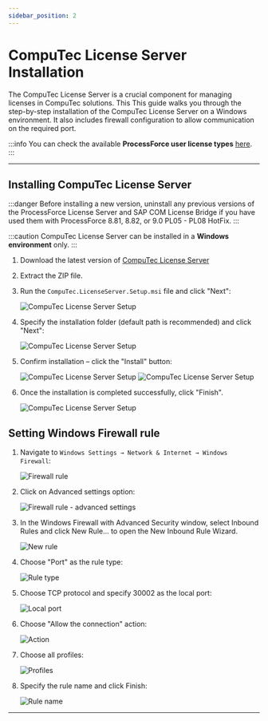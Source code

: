 ```yaml
---
sidebar_position: 2
---
```


# CompuTec License Server Installation

The CompuTec License Server is a crucial component for managing licenses in CompuTec solutions. This This guide walks you through the step-by-step installation of the CompuTec License Server on a Windows environment. It also includes firewall configuration to allow communication on the required port.

:::info
    You can check the available **ProcessForce user license types** [here](../license-chart.md).
:::

---

## Installing CompuTec License Server

:::danger
  Before installing a new version, uninstall any previous versions of the ProcessForce License Server and SAP COM License Bridge if you have used them with ProcessForce 8.81, 8.82, or 9.0 PL05 - PL08 HotFix.
:::

:::caution
    CompuTec License Server can be installed in a **Windows environment** only.
:::

1. Download the latest version of [CompuTec License Server](../../../releases/download.md)

2. Extract the ZIP file.

3. Run the `CompuTec.LicenseServer.Setup.msi` file and click "Next":

    ![CompuTec License Server Setup](./media/license-server-installation/CTLicenseServerInstallerA.png)

4. Specify the installation folder (default path is recommended) and click "Next":

    ![CompuTec License Server Setup](./media/license-server-installation/CTLicenseServerInstallerB.png)

5. Confirm installation – click the "Install" button:

    ![CompuTec License Server Setup](./media/license-server-installation/CTLicenseServerInstallerC.png)
    ![CompuTec License Server Setup](./media/license-server-installation/CTLicenseServerInstallerC.png)

6. Once the installation is completed successfully, click "Finish".

    ![CompuTec License Server Setup](./media/license-server-installation/CTLicenseServerInstallerD.png)

## Setting Windows Firewall rule

1. Navigate to `Windows Settings → Network & Internet → Windows Firewall`:

    ![Firewall rule](./media/license-server-installation/firewall-rule.webp)

2. Click on Advanced settings option:

    ![Firewall rule - advanced settings](./media/license-server-installation/firewall-rule-2.webp)

3. In the Windows Firewall with Advanced Security window, select Inbound Rules and click New Rule... to open the New Inbound Rule Wizard.

    ![New rule](./media/license-server-installation/new-rule.webp)

4. Choose "Port" as the rule type:

    ![Rule type](./media/license-server-installation/rule-type.webp)

5. Choose TCP protocol and specify 30002 as the local port:

    ![Local port](./media/license-server-installation/local-port.webp)

6. Choose "Allow the connection" action:

    ![Action](./media/license-server-installation/action.webp)

7. Choose all profiles:

    ![Profiles](./media/license-server-installation/profiles.webp)

8. Specify the rule name and click Finish:

    ![Rule name](./media/license-server-installation/rule-name.webp)

---

